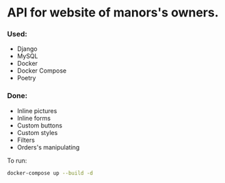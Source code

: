# API for website of manors's owners.

### Used:
- Django
- MySQL
- Docker
- Docker Compose
- Poetry

### Done:
- Inline pictures
- Inline forms
- Custom buttons
- Custom styles
- Filters
- Orders's manipulating

To run:
```bash
docker-compose up --build -d
```
